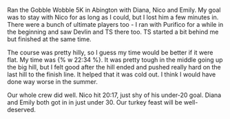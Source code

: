 Ran the Gobble Wobble 5K in Abington with Diana, Nico and Emily. My goal
was to stay with Nico for as long as I could, but I lost him a few minutes
in. There were a bunch of ultimate players too - I ran with Purifico for a
while in the beginning and saw Devlin and TS there too. TS started a bit
behind me but finished at the same time.

The course was pretty hilly, so I guess my time would be better if it were
flat. My time was {% w 22:34 %}. It was pretty tough in the middle going up
the big hill, but I felt good after the hill ended and pushed really hard
on the last hill to the finish line. It helped that it was cold out. I
think I would have done way worse in the summer.

Our whole crew did well. Nico hit 20:17, just shy of his under-20 goal.
Diana and Emily both got in in just under 30. Our turkey feast will be
well-deserved.